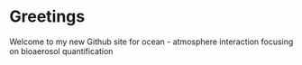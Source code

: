 # Greetings

Welcome to my new Github site for ocean - atmosphere interaction focusing on bioaerosol quantification
